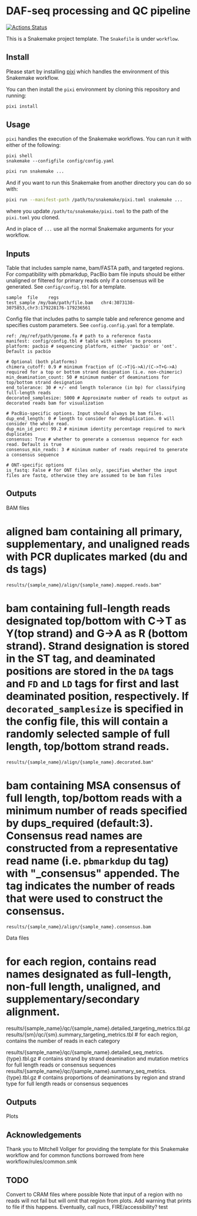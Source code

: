 # DAF-seq processing and QC pipeline

[![Actions Status](https://github.com/mrvollger/SmkTemplate/workflows/CI/badge.svg)](https://github.com/mrvollger/SmkTemplate/actions)

This is a Snakemake project template. The `Snakefile` is under `workflow`.


## Install

Please start by installing [pixi](https://pixi.sh/latest/) which handles the environment of this Snakemake workflow.

You can then install the `pixi` environment by cloning this repository and running:

```bash
pixi install
```

## Usage

`pixi` handles the execution of the Snakemake workflows. You can run it with either of the following:


```
pixi shell
snakemake --configfile config/config.yaml
```


```bash
pixi run snakemake ...
```

And if you want to run this Snakemake from another directory you can do so with:

```bash
pixi run --manifest-path /path/to/snakemake/pixi.toml snakemake ...
```

where you update `/path/to/snakemake/pixi.toml` to the path of the `pixi.toml` you cloned.

And in place of `...` use all the normal Snakemake arguments for your workflow.


## Inputs
Table that includes sample name, bam/FASTA path, and targeted regions. For compatibility with pbmarkdup, PacBio bam file inputs should be either unaligned or filtered for primary reads only if a consensus will be generated.
See `config/config.tbl` for a template.
```
sample	file	regs
test_sample	/my/bam/path/file.bam	chr4:3073138-3075853,chr3:179228176-179236561
``` 

Config file that includes paths to sample table and reference genome and specifies custom parameters.
See `config.config.yaml` for a template.
```
ref: /my/ref/path/genome.fa # path to a reference fasta
manifest: config/config.tbl # table with samples to process
platform: pacbio # sequencing platform, either 'pacbio' or 'ont'. Default is pacbio

# Optional (both platforms)
chimera_cutoff: 0.9 # minimum fraction of (C->T|G->A)/(C->T+G->A) required for a top or bottom strand designation (i.e. non-chimeric)
min_deamination_count: 50 # minimum number of deaminations for top/bottom strand designation
end_tolerance: 30 # +/- end length tolerance (in bp) for classifying full-length reads
decorated_samplesize: 5000 # Approximate number of reads to output as decorated reads bam for visualization

# PacBio-specific options. Input should always be bam files.
dup_end_length: 0 # length to consider for deduplication. 0 will consider the whole read.
dup_min_id_perc: 99.2 # minimum identity percentage required to mark duplicates
consensus: True # whether to generate a consensus sequence for each read. Default is true
consensus_min_reads: 3 # minimum number of reads required to generate a consensus sequence

# ONT-specific options
is_fastq: False # for ONT files only, specifies whether the input files are fastq, otherwise they are assumed to be bam files
```

## Outputs
BAM files

# aligned bam containing all primary, supplementary, and unaligned reads with PCR duplicates marked (du and ds tags)
```
results/{sample_name}/align/{sample_name}.mapped.reads.bam"
```

# bam containing full-length reads designated top/bottom with C->T as Y(top strand) and G->A as R (bottom strand). Strand designation is stored in the ST tag, and deaminated positions are stored in the `DA` tags and `FD` and `LD` tags for first and last deaminated position, respectively. If `decorated_samplesize` is specified in the config file, this will contain a randomly selected sample of full length, top/bottom strand reads.
```
results/{sample_name}/align/{sample_name}.decorated.bam"
```

# bam containing MSA consensus of full length, top/bottom reads with a minimum number of reads specified by dups_required (default:3). Consensus read names are constructed from a representative read name (i.e. `pbmarkdup` du tag) with "_consensus" appended. The <pending name> tag indicates the number of reads that were used to construct the consensus. 
```
results/{sample_name}/align/{sample_name}.consensus.bam 
```


Data files

# for each region, contains read names designated as full-length, non-full length, unaligned, and supplementary/secondary alignment.
results/{sample_name}/qc/{sample_name}.detailed_targeting_metrics.tbl.gz 
results/{sm}/qc/{sm}.summary_targeting_metrics.tbl # for each region, contains the number of reads in each category


results/{sample_name}/qc/{sample_name}.detailed_seq_metrics.{type}.tbl.gz # contains strand by strand deamination and mutation metrics for full length reads or consensus sequences
results/{sample_name}/qc/{sample_name}.summary_seq_metrics.{type}.tbl.gz # contains proportions of deaminations by region and strand type for full length reads or consensus sequences


## Outputs


Plots




## Acknowledgements

Thank you to Mitchell Vollger for providing the template for this Snakemake workflow and for common functions borrowed from here workflow/rules/common.smk


## TODO
Convert to CRAM files where possible
Note that input of a region with no reads will not fail but will omit that region from plots. Add warning that prints to file if this happens.
Eventually, call nucs, FIRE/accessibility?
test
